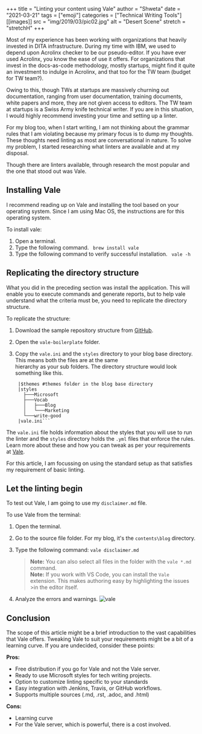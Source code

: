 +++
title = "Linting your content using Vale"
author = "Shweta"
date = "2021-03-21"
tags = ["emoji"]
categories = ["Technical Writing Tools"]
[[images]]
  src = "img/2019/03/pic02.jpg"
  alt = "Desert Scene"
  stretch = "stretchH"
+++

Most of my experience has been working with organizations that heavily invested in DITA infrastructure.  During my time with IBM, we used to depend upon Acrolinx checker to be our pseudo-editor. If you have ever used Acrolinx, you know the ease of use it offers. For organizations that invest in the docs-as-code methodology, mostly startups, might find it quite an investment to indulge in Acrolinx, and that too for the TW team (budget for TW team?). 

Owing to this, though TWs at startups are massively churning out documentation, ranging from user documentation, training documents, white papers and more, they are not given access to editors. The TW team at startups is a Swiss Army knife technical writer. If you are in this situation, I would highly recommend investing your time and setting up a linter.

For my blog too, when I start writing, I am not thinking about the grammar rules that I am violating because my primary focus is to dump my thoughts. These thoughts need linting as most are conversational in nature. To solve my problem, I started researching what linters are available and at my disposal.

Though there are linters available, through research the most popular and the one that stood out was Vale.

## Installing Vale

I recommend reading up on Vale and installing the tool based on your operating system. Since I am using Mac OS, the instructions are for this operating system.

To install vale:

1. Open a terminal.
2. Type the following command.
   ` brew install vale`
3. Type the following command to verify successful installation.
   ` vale -h`

## Replicating the directory structure

What you did in the preceding section was install the application. This will enable you to execute commands and generate reports, but to help vale understand what the criteria must be, you need to replicate the directory structure.

To replicate the structure:

1. Download the sample repository structure from [GitHub](https://github.com/errata-ai/vale-boilerplate).
2. Open the `vale-boilerplate` folder.
3. Copy the `vale.ini` and the `styles` directory to your blog base directory. This means both the files are at the same      
   hierarchy as your sub folders. The directory structure would look something like this.
   
     ``` $Hugo base <dir>
      |$themes #themes folder in the blog base directory    
      |styles
        ├───Microsoft
        ├───Vocab
        │   ├───Blog
        │   └───Marketing
        └───write-good
      |vale.ini```

The `vale.ini` file holds information about the styles that you will use to run the linter and the `styles` directory holds the `.yml` files that enforce the rules. Learn more about these and how you can tweak as per your requirements at [Vale](https://docs.errata.ai/vale/about).

For this article, I am focussing on using the standard setup as that satisfies my requirement of basic linting.

## Let the linting begin

To test out Vale, I am going to use my `disclaimer.md` file. 

To use Vale from the terminal:

1. Open the terminal.
2. Go to the source file folder. For my blog, it's the `contents\blog` directory.
3. Type the following command:
   `vale disclaimer.md`
 
   >**Note:** You can also select all files in the folder with the `vale *.md` command.\
   >**Note:** If you work with VS Code, you can install the `Vale` extension. This makes authoring easy by highlighting the issues >in the editor itself.
 
4. Analyze the errors and warnings. 
   ![vale](/img/main/vale.png)

## Conclusion

The scope of this article might be a brief introduction to the vast capabilities that Vale offers. Tweaking Vale to suit your requirements might be a bit of a learning curve. If you are undecided, consider these points:

**Pros:**

- Free distribution if you go for Vale and not the Vale server.
- Ready to use Microsoft styles for tech writing projects.
- Option to customize linting specific to your standards
- Easy integration with Jenkins, Travis, or GitHub workflows.
- Supports multiple sources (.md, .rst, .adoc, and .html)

**Cons:**

- Learning curve
- For the Vale server, which is powerful, there is a cost involved.


